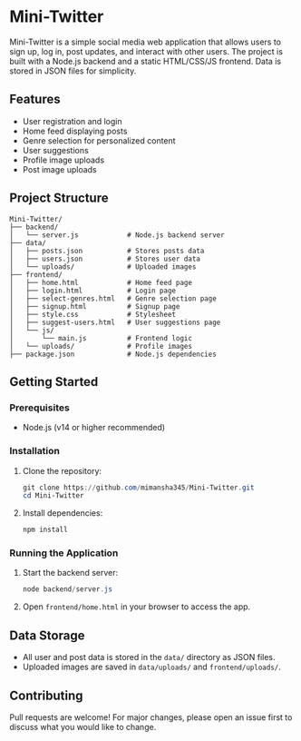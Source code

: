 # Mini-Twitter

Mini-Twitter is a simple social media web application that allows users to sign up, log in, post updates, and interact with other users. The project is built with a Node.js backend and a static HTML/CSS/JS frontend. Data is stored in JSON files for simplicity.

## Features
- User registration and login
- Home feed displaying posts
- Genre selection for personalized content
- User suggestions
- Profile image uploads
- Post image uploads

## Project Structure
```
Mini-Twitter/
├── backend/
│   └── server.js            # Node.js backend server
├── data/
│   ├── posts.json           # Stores posts data
│   ├── users.json           # Stores user data
│   └── uploads/             # Uploaded images
├── frontend/
│   ├── home.html            # Home feed page
│   ├── login.html           # Login page
│   ├── select-genres.html   # Genre selection page
│   ├── signup.html          # Signup page
│   ├── style.css            # Stylesheet
│   ├── suggest-users.html   # User suggestions page
│   └── js/
│       └── main.js          # Frontend logic
│   └── uploads/             # Profile images
├── package.json             # Node.js dependencies
```

## Getting Started

### Prerequisites
- Node.js (v14 or higher recommended)

### Installation
1. Clone the repository:
   ```powershell
   git clone https://github.com/mimansha345/Mini-Twitter.git
   cd Mini-Twitter
   ```
2. Install dependencies:
   ```powershell
   npm install
   ```

### Running the Application
1. Start the backend server:
   ```powershell
   node backend/server.js
   ```
2. Open `frontend/home.html` in your browser to access the app.

## Data Storage
- All user and post data is stored in the `data/` directory as JSON files.
- Uploaded images are saved in `data/uploads/` and `frontend/uploads/`.

## Contributing
Pull requests are welcome! For major changes, please open an issue first to discuss what you would like to change.

